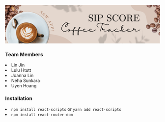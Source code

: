 <img src="/sipscore-frontend/src/photos/sip_score_banner.png">

<h3>Team Members</h3>
<li>Lin Jin</li>
<li>Lulu Htutt</li>
<li>Joanna Lin</li>
<li>Neha Sunkara</li>
<li>Uyen Hoang</li>

<h3>Installation</h3>
<li><code>npm install react-scripts</code>
or
<code>yarn add react-scripts</code></li>
<li><code>npm install react-router-dom</code></li>
